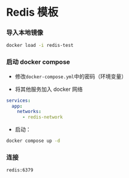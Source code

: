 # Redis 模板

### 导入本地镜像

```bash
docker load -i redis-test
```

### 启动 docker compose

- 修改`docker-compose.yml`中的密码（环境变量）

- 将其他服务加入 docker 网络

```yaml
services:
  app:
    networks:
      - redis-network
```

- 启动： 
```bash
docker compose up -d
```

### 连接

`redis:6379`
